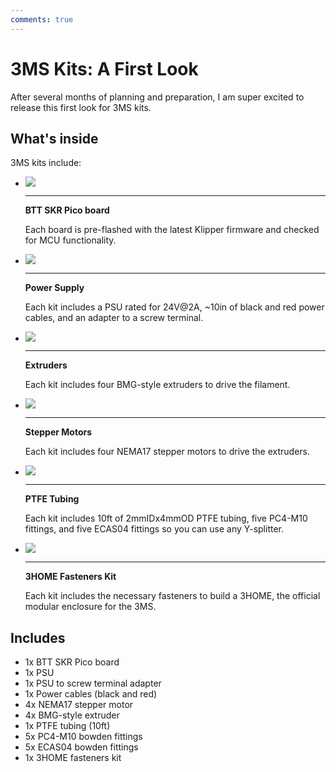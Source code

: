 ```yaml
---
comments: true
---
```


# 3MS Kits: A First Look

After several months of planning and preparation, I am super excited to release this first look for 3MS kits.

## What's inside

3MS kits include:

<div class="grid cards" markdown>

- ![](36921d04.png)

    ---

    __BTT SKR Pico board__

    Each board is pre-flashed with the latest Klipper firmware and checked for MCU functionality.

- ![](03f503e7.png)

    ---

    __Power Supply__

    Each kit includes a PSU rated for 24V@2A, ~10in of black and red power cables, and an adapter to a screw terminal.

- ![](3363944e.png)

    ---

    __Extruders__

    Each kit includes four BMG-style extruders to drive the filament.

- ![](c32a4c96.png)

    ---

    __Stepper Motors__

    Each kit includes four NEMA17 stepper motors to drive the extruders.

- ![](127df408.png)

    ---

    __PTFE Tubing__

    Each kit includes 10ft of 2mmIDx4mmOD PTFE tubing, five PC4-M10 fittings, and five ECAS04 fittings so you can use any Y-splitter.

- ![](3486f02b.png)

    ---

    __3HOME Fasteners Kit__

    Each kit includes the necessary fasteners to build a 3HOME, the official modular enclosure for the 3MS.

</div>

## Includes

- 1x BTT SKR Pico board
- 1x PSU
- 1x PSU to screw terminal adapter
- 1x Power cables (black and red)
- 4x NEMA17 stepper motor
- 4x BMG-style extruder
- 1x PTFE tubing (10ft)
- 5x PC4-M10 bowden fittings
- 5x ECAS04 bowden fittings
- 1x 3HOME fasteners kit